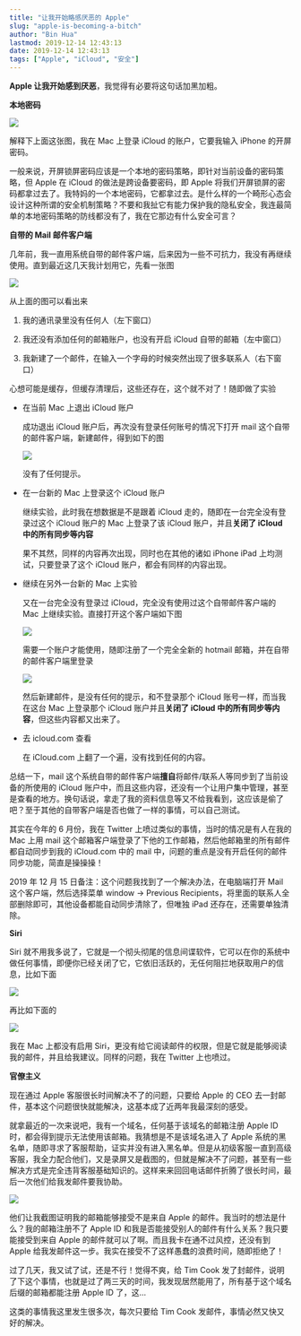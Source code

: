 ```yaml
---
title: "让我开始略感厌恶的 Apple"
slug: "apple-is-becoming-a-bitch"
author: "Bin Hua"
lastmod: 2019-12-14 12:43:13
date: 2019-12-14 12:43:13
tags: ["Apple", "iCloud", "安全"]
---
```


**Apple 让我开始感到厌恶**，我觉得有必要将这句话加黑加粗。

**本地密码**

![](https://storage.tourcoder.com/tcblog/apple-is-becoming-a-bitch-001.png)

解释下上面这张图，我在 Mac 上登录 iCloud 的账户，它要我输入 iPhone 的开屏密码。

一般来说，开屏锁屏密码应该是一个本地的密码策略，即针对当前设备的密码策略，但 Apple 在 iCloud 的做法是跨设备要密码，即 Apple 将我们开屏锁屏的密码都拿过去了。我特妈的一个本地密码，它都拿过去。是什么样的一个畸形心态会设计这种所谓的安全机制策略？不要和我扯它有能力保护我的隐私安全，我连最简单的本地密码策略的防线都没有了，我在它那边有什么安全可言？

**自带的 Mail 邮件客户端**

几年前，我一直用系统自带的邮件客户端，后来因为一些不可抗力，我没有再继续使用。直到最近这几天我计划用它，先看一张图

![](https://storage.tourcoder.com/tcblog/apple-is-becoming-a-bitch-002.png)

从上面的图可以看出来

1. 我的通讯录里没有任何人（左下窗口）

2. 我还没有添加任何的邮箱账户，也没有开启 iCloud 自带的邮箱（左中窗口）

3. 我新建了一个邮件，在输入一个字母的时候突然出现了很多联系人（右下窗口）

心想可能是缓存，但缓存清理后，这些还存在，这个就不对了！随即做了实验

- 在当前 Mac 上退出 iCloud 账户

    成功退出 iCloud 账户后，再次没有登录任何账号的情况下打开 mail 这个自带的邮件客户端，新建邮件，得到如下的图
    
    ![](https://storage.tourcoder.com/tcblog/apple-is-becoming-a-bitch-003.png)
    
    没有了任何提示。
    
- 在一台新的 Mac 上登录这个 iCloud 账户

    继续实验，此时我在想数据是不是跟着 iCloud 走的，随即在一台完全没有登录过这个 iCloud 账户的 Mac 上登录了该 iCloud 账户，并且**关闭了 iCloud 中的所有同步等内容**
    
    果不其然，同样的内容再次出现，同时也在其他的诸如 iPhone iPad 上均测试，只要登录了这个 iCloud 账户，都会有同样的内容出现。
    
- 继续在另外一台新的 Mac 上实验

    又在一台完全没有登录过 iCloud，完全没有使用过这个自带邮件客户端的 Mac 上继续实验。直接打开这个客户端如下图
    
    ![](https://storage.tourcoder.com/tcblog/apple-is-becoming-a-bitch-004.png)
    
    需要一个账户才能使用，随即注册了一个完全全新的 hotmail 邮箱，并在自带的邮件客户端里登录
    
    ![](https://storage.tourcoder.com/tcblog/apple-is-becoming-a-bitch-005.png)
    
    然后新建邮件，是没有任何的提示，和不登录那个 iCloud 账号一样，而当我在这台 Mac 上登录那个 iCloud 账户并且**关闭了 iCloud 中的所有同步等内容**，但这些内容都又出来了。
    
- 去 icloud.com 查看

    在 iCloud.com 上翻了一个遍，没有找到任何的内容。
    
总结一下，mail 这个系统自带的邮件客户端**擅自**将邮件/联系人等同步到了当前设备的所使用的 iCloud 账户中，而且这些内容，还没有一个让用户集中管理，甚至是查看的地方。换句话说，拿走了我的资料信息等又不给我看到，这应该是偷了吧？至于其他的自带客户端是否也做了一样的事情，可以自己测试。

其实在今年的 6 月份，我在 Twitter 上喷过类似的事情，当时的情况是有人在我的 Mac 上用 mail 这个邮箱客户端登录了下他的工作邮箱，然后他邮箱里的所有邮件都自动同步到我的 iCloud.com 中的 mail 中，问题的重点是没有开启任何的邮件同步功能，简直是操操操！

2019 年 12 月 15 日备注：这个问题我找到了一个解决办法，在电脑端打开 Mail 这个客户端，然后选择菜单 window -> Previous Recipients，将里面的联系人全部删除即可，其他设备都能自动同步清除了，但唯独 iPad 还存在，还需要单独清除。 
    
**Siri**

Siri 就不用我多说了，它就是一个彻头彻尾的信息间谍软件，它可以在你的系统中做任何事情，即便你已经关闭了它，它依旧活跃的，无任何阻拦地获取用户的信息，比如下面


![](https://storage.tourcoder.com/tcblog/apple-is-becoming-a-bitch-006.jpg)

再比如下面的

![](https://storage.tourcoder.com/tcblog/apple-is-becoming-a-bitch-008.jpg)

我在 Mac 上都没有启用 Siri，更没有给它阅读邮件的权限，但是它就是能够阅读我的邮件，并且给我建议。同样的问题，我在 Twitter 上也喷过。


**官僚主义**

现在通过 Apple 客服很长时间解决不了的问题，只要给 Apple 的 CEO 去一封邮件，基本这个问题很快就能解决，这基本成了近两年我最深刻的感受。

就拿最近的一次来说吧，我有一个域名，任何基于该域名的邮箱注册 Apple ID 时，都会得到提示无法使用该邮箱。我猜想是不是该域名进入了 Apple 系统的黑名单，随即寻求了客服帮助，证实并没有进入黑名单。但是从初级客服一直到高级客服，我全力配合他们，又是录屏又是截图的，但就是解决不了问题，甚至有一些解决方式是完全违背客服基础知识的。这样来来回回电话邮件折腾了很长时间，最后一次他们给我发邮件要我协助。

![](https://storage.tourcoder.com/tcblog/apple-is-becoming-a-bitch-007.png)

他们让我截图证明我的邮箱能够接受不是来自 Apple 的邮件。我当时的想法是什么？我的邮箱注册不了 Apple ID 和我是否能接受别人的邮件有什么关系？我只要能接受到来自 Apple 的邮件就可以了啊。而且我卡在通不过风控，还没有到 Apple 给我发邮件这一步。我实在接受不了这样愚蠢的浪费时间，随即拒绝了！

过了几天，我又试了试，还是不行！觉得不爽，给 Tim Cook 发了封邮件，说明了下这个事情，也就是过了两三天的时间，我发现居然能用了，所有基于这个域名后缀的邮箱都能注册 Apple ID 了，这...

这类的事情我这里发生很多次，每次只要给 Tim Cook 发邮件，事情必然又快又好的解决。